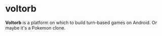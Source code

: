 voltorb
=======

**Voltorb** is a platform on which to build turn-based games on
  Android. Or maybe it's a Pokemon clone.
